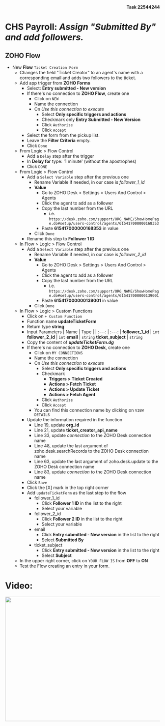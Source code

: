 <sup><sup><p align="right">**Task 22544244**</p></sup></sup>
# CHS Payroll: *Assign "Submitted By" and add followers.*
## ZOHO Flow
- New **Flow** `Ticket Creation Form`
    - Changes the field "Ticket Creator" to an agent's name with a corresponding email and adds two followers to the ticket.
    - Add app trigger from **ZOHO Forms**
        - Select: **Entry submitted - New version**
        - If there's no connection to **ZOHO Flow**, create one
            - Click on `NEW`
            - Name the connection
            - On *Use this connection to execute*
                - Select **Only specific triggers and actions**
                - Checkmark only **Entry Submitted - New Version**
                - Click `Authorize`
                - Click `Accept`
        - Select the form from the pickup list.
        - Leave the **Filter Criteria** empty.
        - Click `Done`
    - From Logic > Flow Control
        - Add a `Delay` step after the trigger
        - In **Delay for** type: '1 minute' (without the apostrophes)
        - Click `DONE`
    - From Logic > Flow Control
        - Add a `Select Variable` step after the previous one
            - Rename Variable if needed, in our case is *follower_1_id*
             - **Value**
                - Go to ZOHO Desk > Settings > Users And Control > Agents
                - Click the agent to add as a follower
                - Copy the last number from the URL
                    - i.e. `https://desk.zoho.com/support/ORG_NAME/ShowHomePage.do#setup/users-control/agents/615417000000168353`
                - Paste **615417000000168353** in value
            - Click `Done`
        - Rename this step to **Follower 1 ID**
    - In Flow > Logic > Flow Control
        - Add a `Select Variable` step after the previous one
            - Rename Variable if needed, in our case is *follower_2_id*
             - **Value**
                - Go to ZOHO Desk > Settings > Users And Control > Agents
                - Click the agent to add as a follower
                - Copy the last number from the URL
                    - i.e. `https://desk.zoho.com/support/ORG_NAME/ShowHomePage.do#setup/users-control/agents/615417000000139001`
                - Paste **615417000000139001** in value
            - Click `Done`
    - In Flow > Logic > Custom Functions
        - Click on `+ Custom Function`
        - Function name **updateTicketForm**
        - Return type **string**
        - Input Parameters
            | Name  | Type  |
            | :---: | :---: |
            **follower_1_id** | `int`
            **follower_2_id** | `int`
            **email** | `string`
            **ticket_subject** | `string`
        - Copy the content of ***updateTicketForm.dg***
        - If there's no connection to **ZOHO Desk**, create one
            - Click on `MY CONNECTIONS`
            - Name the connection
            - On *Use this connection to execute*
                - Select **Only specific triggers and actions**
                - Checkmark
                    - **Triggers > Ticket Created**
                    - **Actions > Fetch Ticket**
                    - **Actions > Update Ticket**
                    - **Actions > Fetch Agent**
                - Click `Authorize`
                - Click `Accept`
            - You can find this connection name by clicking on `VIEW DETAILS`
        - Update the information required in the function
            - Line 19, update **org_id**
            - Line 21, update **ticket_creator_api_name**
            - Line 33, update *connection* to the ZOHO Desk connection name
            - Line 48, update the last argument of zoho.desk.searchRecords to the ZOHO Desk connection name
            - Line 63, update the last argument of zoho.desk.update to the ZOHO Desk connection name
            - Line 83, update *connection* to the ZOHO Desk connection name
        - Click `Save`
        - Click the [X] mark in the top right corner
        - Add `updateTicketForm` as the last step to the flow
            - follower_1_id
                - Click **Follower 1 ID** in the list to the right
                - Select your variable 
            - follower_2_id
                - Click **Follower 2 ID** in the list to the right
                - Select your variable 
            - email
                - Click **Entry submitted - New version** in the list to the right
                - Select **Submitted By**
            - ticket_subject 
                - Click **Entry submitted - New version** in the list to the right
                - Select **Subject**
    - In the upper right corner, click on `YOUR FLOW IS` from **OFF** to **ON**
    - Test the Flow creating an entry in your form.

# Video:
<p align="center">
    <a href="https://drive.google.com/open?id=1heTJmHOyHcTsk4C3EAb3BuwOqzRE2hAs">
        <img src="https://i.imgur.com/Yc9K1Zf.png" width="720" height="405">
    </a>
</p>    